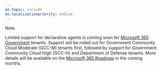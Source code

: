 ```yaml
---
ms.topic: include
ms.localizationpriority: medium
---
```


<!-- markdownlint-disable MD041 -->

> [!NOTE]
> Limited support for declarative agents is coming soon for [Microsoft 365 Government](https://www.microsoft.com/microsoft-365/government) tenants. Support will be rolled out for Government Community Cloud Moderate (GCC-M) tenants first, followed by support for Government Community Cloud High (GCC-H) and Department of Defense tenants. More details will be available on the [Microsoft 365 Roadmap](https://www.microsoft.com/en-au/microsoft-365/roadmap) in the coming months.
